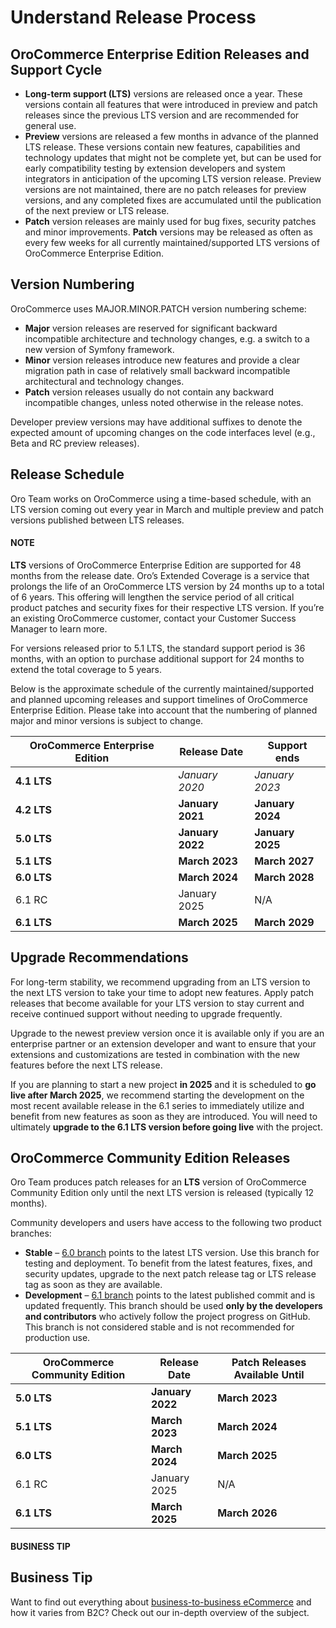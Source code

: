 <!-- meta: description = Insights into the OroCommerce release process, versioning strategy, and upgrade recommendations -->

<a id="doc-community-release"></a>

# Understand Release Process

## OroCommerce Enterprise Edition Releases and Support Cycle

- **Long-term support (LTS)** versions are released once a year. These versions contain all features that were introduced in preview and patch releases since the previous LTS version and are recommended for general use.
- **Preview** versions are released a few months in advance of the planned LTS release. These versions contain new features, capabilities and technology updates that might not be complete yet, but can be used for early compatibility testing by extension developers and system integrators in anticipation of the upcoming LTS version release. Preview versions are not maintained, there are no patch releases for preview versions, and any completed fixes are accumulated until the publication of the next preview or LTS release.
- **Patch** version releases are mainly used for bug fixes, security patches and minor improvements. **Patch** versions may be released as often as every few weeks for all currently maintained/supported LTS versions of OroCommerce Enterprise Edition.

## Version Numbering

OroCommerce uses MAJOR.MINOR.PATCH version numbering scheme:

- **Major** version releases are reserved for significant backward incompatible architecture and technology changes, e.g. a switch to a new version of Symfony framework.
- **Minor** version releases introduce new features and provide a clear migration path in case of relatively small backward incompatible architectural and technology changes.
- **Patch** version releases usually do not contain any backward incompatible changes, unless noted otherwise in the release notes.

Developer preview versions may have additional suffixes to denote the expected amount of upcoming changes on the code interfaces level (e.g., Beta and RC preview releases).

## Release Schedule

Oro Team works on OroCommerce using a time-based schedule, with an LTS version coming out every year in March and multiple preview and patch versions published between LTS releases.

#### NOTE
**LTS** versions of OroCommerce Enterprise Edition are supported for 48 months from the release date. Oro’s Extended Coverage is a service that prolongs the life of an OroCommerce LTS version by 24 months up to a total of 6 years. This offering will lengthen the service period of all critical product patches and security fixes for their respective LTS version. If you’re an existing OroCommerce customer, contact your Customer Success Manager to learn more.

For versions released prior to 5.1 LTS, the standard support period is 36 months, with an option to purchase additional support for 24 months to extend the total coverage to 5 years.

Below is the approximate schedule of the currently maintained/supported and planned upcoming releases and support timelines of OroCommerce Enterprise Edition. Please take into account that the numbering of planned major and minor versions is subject to change.

| OroCommerce Enterprise Edition   | Release Date     | Support ends     |
|----------------------------------|------------------|------------------|
| **4.1 LTS**                      | *January 2020*   | *January 2023*   |
| **4.2 LTS**                      | **January 2021** | **January 2024** |
| **5.0 LTS**                      | **January 2022** | **January 2025** |
| **5.1 LTS**                      | **March 2023**   | **March 2027**   |
| **6.0 LTS**                      | **March 2024**   | **March 2028**   |
| 6.1 RC                           | January 2025     | N/A              |
| **6.1 LTS**                      | **March 2025**   | **March 2029**   |

## Upgrade Recommendations

For long-term stability, we recommend upgrading from an LTS version to the next LTS version to take your time to adopt new features. Apply patch releases that become available for your LTS version to stay current and receive continued support without needing to upgrade frequently.

Upgrade to the newest preview version once it is available only if you are an enterprise partner or an extension developer and want to ensure that your extensions and customizations are tested in combination with the new features before the next LTS release.

If you are planning to start a new project **in 2025** and it is scheduled to **go live after March 2025**, we recommend starting the development on the most recent available release in the 6.1 series to immediately utilize and benefit from new features as soon as they are introduced. You will need to ultimately **upgrade to the 6.1 LTS version before going live** with the project.

## OroCommerce Community Edition Releases

Oro Team produces patch releases for an **LTS** version of OroCommerce Community Edition only until the next LTS version is released (typically 12 months).

Community developers and users have access to the following two product branches:

- **Stable** – <a href="https://github.com/oroinc/orocommerce-application/tree/6.0" target="_blank">6.0 branch</a> points to the latest LTS version. Use this branch for testing and deployment. To benefit from the latest features, fixes, and security updates, upgrade to the next patch release tag or LTS release tag as soon as they are available.
- **Development** – <a href="https://github.com/oroinc/orocommerce-application/tree/master" target="_blank">6.1 branch</a> points to the latest published commit and is updated frequently. This branch should be used **only by the developers and contributors** who actively follow the project progress on GitHub. This branch is not considered stable and is not recommended for production use.

| OroCommerce Community Edition   | Release Date     | Patch Releases Available Until   |
|---------------------------------|------------------|----------------------------------|
| **5.0 LTS**                     | **January 2022** | **March 2023**                   |
| **5.1 LTS**                     | **March 2023**   | **March 2024**                   |
| **6.0 LTS**                     | **March 2024**   | **March 2025**                   |
| 6.1 RC                          | January 2025     | N/A                              |
| **6.1 LTS**                     | **March 2025**   | **March 2026**                   |

#### BUSINESS TIP
## Business Tip

Want to find out everything about <a href="https://oroinc.com/b2b-ecommerce/what-is-b2b-ecommerce/" target="_blank">business-to-business eCommerce</a> and how it varies from B2C? Check out our in-depth overview of the subject.

<!-- Frontend -->
